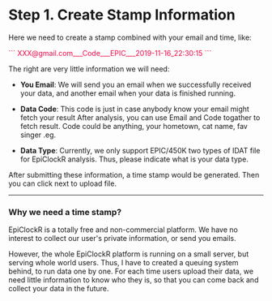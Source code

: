 # Step 1. Create Stamp Information

Here we need to create a stamp combined with your email and time, like: 

<span style="color:#F30A49">
```
XXX@gmail.com___Code___EPIC___2019-11-16_22:30:15
``` 
</span>

The right are very little information we will need:

 - **You Email**: We will send you an email when we successfully received your data, and another email when your data is finished running.

 - **Data Code**: This code is just in case anybody know your email might fetch your result After analysis, you can use Email and Code togather to fetch result. Code could be anything, your hometown, cat name, fav singer .eg.

 - **Data Type**: Currently, we only support EPIC/450K two types of IDAT file for EpiClockR analysis. Thus, please indicate what is your data type.

After submitting these information, a time stamp would be generated. Then you can click next to upload file.

---

### Why we need a time stamp?

EpiClockR is a totally free and non-commercial platform. We have no interest to collect
our user's private information, or send you emails.

However, the whole EpiClockR platform is running on a small server, but serving whole world users. Thus,
 I have to created a queuing system behind, to run data one by one. For each time users upload their data,
 we need little information to know who they is, so that you can come back and collect your data in the future.
